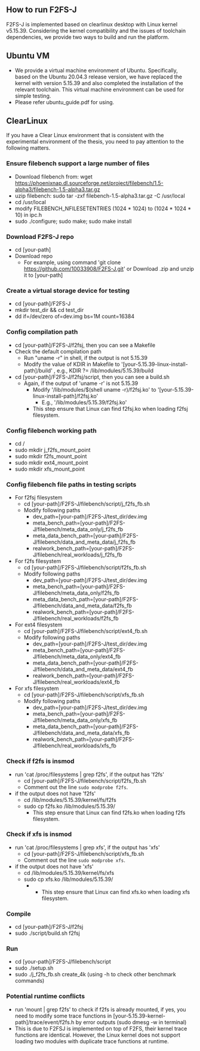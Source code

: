 ## How to run F2FS-J
F2FS-J is implemented based on clearlinux desktop with Linux kernel v5.15.39. Considering the kernel compatibility and the issues of toolchain dependencies, we provide two ways to build and run the platform.

## Ubuntu VM
- We provide a virtual machine environment of Ubuntu. Specifically, based on the Ubuntu 20.04.3 release version, we have replaced the kernel with version 5.15.39 and also completed the installation of the relevant toolchain. This virtual machine environment can be used for simple testing.
- Please refer ubuntu_guide.pdf for using.

## ClearLinux
If you have a Clear Linux environment that is consistent with the experimental environment of the thesis, you need to pay attention to the following matters.

### Ensure filebench support a large number of files
- Download filebench from: wget https://phoenixnap.dl.sourceforge.net/project/filebench/1.5-alpha3/filebench-1.5-alpha3.tar.gz
- uzip filebench: sudo tar -zxf filebench-1.5-alpha3.tar.gz -C /usr/local
- cd /usr/local
- modify FILEBENCH_NFILESETENTRIES (1024 * 1024) to (1024 * 1024 * 10) in ipc.h
- sudo ./configure; sudo make; sudo make install

### Download F2FS-J repo
- cd [your-path]
- Download repo
	- For example, using command 'git clone https://github.com/10033908/F2FS-J.git' or Download .zip and unzip it to [your-path]

### Create a virtual storage device for testing
- cd [your-path]/F2FS-J
- mkdir test_dir && cd test_dir
- dd if=/dev/zero of=dev.img bs=1M count=16384

### Config compilation path 
- cd [your-path]/F2FS-J/f2fsj, then you can see a Makefile
- Check the default compilation path
 	- Run "uname -r" in shell, if the output is not 5.15.39
  	- Modify the value of KDIR in Makefile to '[your-5.15.39-linux-install-path]/build' , e.g., KDIR ?= /lib/modules/5.15.39/build
- cd [your-path]/F2FS-J/f2fsj/script, then you can see a build.sh
	- Again, if the output of 'uname -r' is not 5.15.39
		-  Modify '/lib/modules/$(shell uname -r)/f2fsj.ko' to '[your-5.15.39-linux-install-path]/f2fsj.ko'
			- E.g., '/lib/modules/5.15.39/f2fsj.ko'
		- This step ensure that Linux can find f2fsj.ko when loading f2fsj filesystem.

### Config filebench working path
- cd /
 - sudo mkdir j_f2fs_mount_point
 - sudo mkdir f2fs_mount_point
 - sudo mkdir ext4_mount_point
 - sudo mkdir xfs_mount_point


### Config filebench file paths in testing scripts
- For f2fsj filesystem
	- cd [your-path]/F2FS-J/filebench/script/j_f2fs_fb.sh
	- Modify following paths
		- dev_path=[your-path]/F2FS-J/test_dir/dev.img
		- meta_bench_path=[your-path]/F2FS-J/filebench/meta_data_only/j_f2fs_fb
		- meta_data_bench_path=[your-path]/F2FS-J/filebench/data_and_meta_data/j_f2fs_fb
		- realwork_bench_path=[your-path]/F2FS-J/filebench/real_workloads/j_f2fs_fb
- For f2fs filesystem
	- cd [your-path]/F2FS-J/filebench/script/f2fs_fb.sh
	- Modify following paths
		- dev_path=[your-path]/F2FS-J/test_dir/dev.img
		- meta_bench_path=[your-path]/F2FS-J/filebench/meta_data_only/f2fs_fb
		- meta_data_bench_path=[your-path]/F2FS-J/filebench/data_and_meta_data/f2fs_fb
		- realwork_bench_path=[your-path]/F2FS-J/filebench/real_workloads/f2fs_fb
- For ext4 filesystem
	- cd [your-path]/F2FS-J/filebench/script/ext4_fb.sh
	- Modify following paths
		- dev_path=[your-path]/F2FS-J/test_dir/dev.img
		- meta_bench_path=[your-path]/F2FS-J/filebench/meta_data_only/ext4_fb
		- meta_data_bench_path=[your-path]/F2FS-J/filebench/data_and_meta_data/ext4_fb
		- realwork_bench_path=[your-path]/F2FS-J/filebench/real_workloads/ext4_fb
- For xfs filesystem
	- cd [your-path]/F2FS-J/filebench/script/xfs_fb.sh
	- Modify following paths
		- dev_path=[your-path]/F2FS-J/test_dir/dev.img
		- meta_bench_path=[your-path]/F2FS-J/filebench/meta_data_only/xfs_fb
		- meta_data_bench_path=[your-path]/F2FS-J/filebench/data_and_meta_data/xfs_fb
		- realwork_bench_path=[your-path]/F2FS-J/filebench/real_workloads/xfs_fb

### Check if f2fs is insmod
- run 'cat /proc/filesystems | grep f2fs', if the output has 'f2fs'
	- cd [your-path]/F2FS-J/filebench/script/f2fs_fb.sh
	- Comment out the line `sudo modprobe f2fs`.  
- if the output does not have 'f2fs'
	- cd /lib/modules/5.15.39/kernel/fs/f2fs
	- sudo cp f2fs.ko /lib/modules/5.15.39/
		- This step ensure that Linux can find f2fs.ko when loading f2fs filesystem. 

### Check if xfs is insmod
- run 'cat /proc/filesystems | grep xfs', if the output has 'xfs'
	- cd [your-path]/F2FS-J/filebench/script/xfs_fb.sh
	- Comment out the line `sudo modprobe xfs`.  
- if the output does not have 'xfs'
	- cd /lib/modules/5.15.39/kernel/fs/xfs
	- sudo cp xfs.ko /lib/modules/5.15.39/
		- - This step ensure that Linux can find xfs.ko when loading xfs filesystem. 

### Compile
- cd [your-path]/F2FS-J/f2fsj
- sudo ./script/build.sh f2fsj

### Run
- cd [your-path]/F2FS-J/filebench/script
- sudo ./setup.sh 
- sudo ./j_f2fs_fb.sh create_4k (using -h to check other benchmark commands)

### Potential runtime conflicts
- run 'mount | grep f2fs' to check if f2fs is already mounted, if yes, you need to modify some trace functions in [your-5.15.39-kernel-path]/trace/event/f2fs.h by error outputs (sudo dmesg -w in terminal)
- This is due to F2FSJ is implemented on top of F2FS, their kernel trace functions are identical. However, the Linux kernel does not support loading two modules with duplicate trace functions at runtime.
